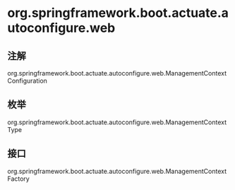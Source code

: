 # org.springframework.boot.actuate.autoconfigure.web

## 注解

org.springframework.boot.actuate.autoconfigure.web.ManagementContextConfiguration

## 枚举

org.springframework.boot.actuate.autoconfigure.web.ManagementContextType

## 接口

org.springframework.boot.actuate.autoconfigure.web.ManagementContextFactory




